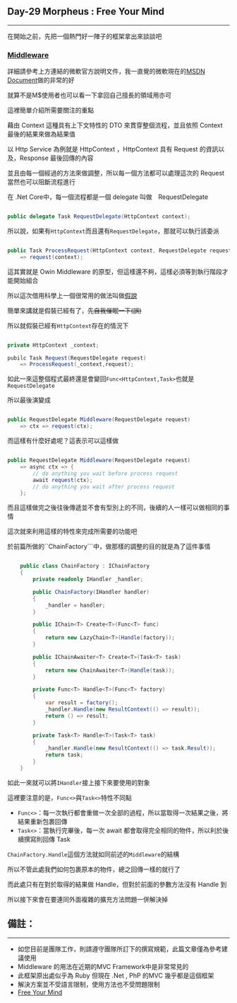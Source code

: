 ## Day-29 Morpheus : Free Your Mind
---

在開始之前，先把一個熱門好一陣子的框架拿出來談談吧

### [Middleware](https://docs.microsoft.com/zh-tw/aspnet/core/fundamentals/middleware?tabs=aspnetcore2x)

詳細請參考上方連結的微軟官方說明文件，我一直覺的微軟現在的[MSDN Document](https://docs.microsoft.com/zh-tw/)做的非常的好

就算不是M$使用者也可以看一下拿回自己擅長的領域用亦可

這裡簡單介紹所需要關注的重點

藉由 Context 這種具有上下文特性的 DTO 來貫穿整個流程，並且依照 Context 最後的結果來做為結果值

以 Http Service 為例就是 HttpContext ，HttpContext 具有 Request 的資訊以及，Response 最後回傳的內容

並且由每一個經過的方法來做調整，所以每一個方法都可以處理這次的 Request 當然也可以阻斷流程進行

在 .Net Core中，每一個流程都是一個 delegate 叫做　RequestDelegate

```csharp

public delegate Task RequestDelegate(HttpContext context);

```

所以說，如果有```HttpContext```而且還有```RequestDelegate```，那就可以執行該委派

```csharp

public Task ProcessRequest(HttpContext context, RequestDelegate request)
    => request(context);

```

這其實就是 Owin Middleware 的原型，但這樣還不夠，這樣必須等到執行階段才能開始組合

所以這次借用科學上一個很常用的做法叫做[假說]()

簡單來講就是假裝已經有了，~~先自我催眠一下(誤)~~

所以就假裝已經有```HttpContext```存在的情況下

```csharp

private HttpContext _context;

pubilc Task Request(RequestDelegate request)
    => ProcessRequest(_context,request);

```

如此一來這整個程式最終還是會變回```Func<HttpContext,Task>```也就是```RequestDelegate```

所以最後演變成

```csharp

public RequestDelegate Middleware(RequestDelegate request)
    => ctx => request(ctx);

```

而這樣有什麼好處呢？這表示可以這樣做

```csharp

public RequestDelegate Middleware(RequestDelegate request)
    => async ctx => {
        // do anything you wait before process request
        await request(ctx);
        // do anything you wait after process request
    };

```

而且這樣做完之後往後傳遞並不會有型別上的不同，後續的人一樣可以做相同的事情

這次就來利用這樣的特性來完成所需要的功能吧

於前篇所做的``ChainFactory```中，做那樣的調整的目的就是為了這件事情

```csharp

    public class ChainFactory : IChainFactory
    {
        private readonly IHandler _handler;

        public ChainFactory(IHandler handler)
        {
            _handler = handler;
        }

        public IChain<T> Create<T>(Func<T> func)
        {
            return new LazyChain<T>(Handle(factory));
        }

        public IChainAwaiter<T> Create<T>(Task<T> task)
        {
            return new ChainAwaiter<T>(Handle(task));
        }

        private Func<T> Handle<T>(Func<T> factory)
        {
            var result = factory();
            _handler.Handle(new ResultContext(() => result));
            return () => result;
        }

        private Task<T> Handle<T>(Task<T> task)
        {
            _handler.Handle(new ResultContext(() => task.Result));
            return task;
        }
    }

```

如此一來就可以將```IHandler```接上接下來要使用的對象

這裡要注意的是，```Func<>```與```Task<>```特性不同點

- ```Func<>```：每一次執行都會重做一次全部的過程，所以當取得一次結果之後，將結果重新包裹回傳
- ```Task<>```：當執行完畢後，每一次 await 都會取得完全相同的物件，所以利於後續撰寫則回傳 Task

```ChainFactory.Handle```這個方法就如同前述的```Middleware```的結構

所以不管此處我們如何包裹原本的物件，總之回傳一樣的就行了

而此處只有在對於取得的結果做 Handle，但對於前面的參數方法沒有 Handle 到

所以接下來會在要連同外面複雜的擴充方法問題一併解決掉

## 備註：

---

 - 如您目前是團隊工作，則請遵守團隊所訂下的撰寫規範，此篇文章僅為參考建議使用
 - Middleware 的用法在近期的MVC Framework中是非常常見的
 - 此框架原出處似乎為 Ruby 但現在 .Net , PhP 的MVC 幾乎都是這個框架
 - 解決方案並不受語言限制，使用方法也不受問題限制
 - [Free Your Mind](https://www.youtube.com/watch?v=gmawiQsMJPc&t=144)